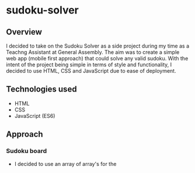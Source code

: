# sudoku-solver

## Overview

I decided to take on the Sudoku Solver as a side project during my time as a Teachng Assistant at General Assembly. The aim was to create a simple web app (mobile first approach) that could solve any valid sudoku. With the intent of the project being simple in terms of style and functionality, I decided to use HTML, CSS and JavaScript due to ease of deployment.


## Technologies used

- HTML
- CSS
- JavaScript (ES6)

## Approach

### Sudoku board

- I decided to use an array of array's for the 